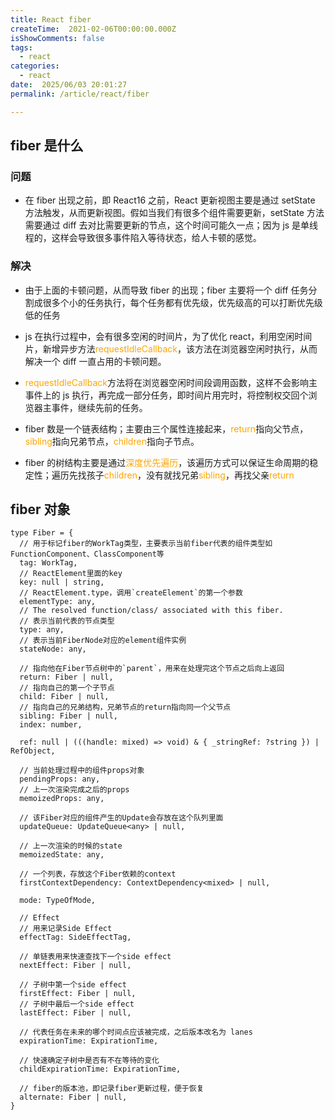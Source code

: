 ```yaml
---
title: React fiber
createTime:  2021-02-06T00:00:00.000Z
isShowComments: false
tags:
  - react
categories:
  - react
date:  2025/06/03 20:01:27
permalink: /article/react/fiber

---
```


## fiber 是什么

### 问题

-   在 fiber 出现之前，即 React16 之前，React 更新视图主要是通过 setState 方法触发，从而更新视图。假如当我们有很多个组件需要更新，setState 方法需要通过 diff 去对比需要更新的节点，这个时间可能久一点；因为 js 是单线程的，这样会导致很多事件陷入等待状态，给人卡顿的感觉。

### 解决

-   由于上面的卡顿问题，从而导致 fiber 的出现；fiber 主要将一个 diff 任务分割成很多个小的任务执行，每个任务都有优先级，优先级高的可以打断优先级低的任务

-   js 在执行过程中，会有很多空闲的时间片，为了优化 react，利用空闲时间片，新增异步方法<font color="orange">requestIdleCallback</font>，该方法在浏览器空闲时执行，从而解决一个 diff 一直占用的卡顿问题。

-   <font color="orange">requestIdleCallback</font>方法将在浏览器空闲时间段调用函数，这样不会影响主事件上的 js 执行，再完成一部分任务，即时间片用完时，将控制权交回个浏览器主事件，继续先前的任务。

-   fiber 数是一个链表结构；主要由三个属性连接起来，<font color="orange">return</font>指向父节点， <font color="orange">sibling</font>指向兄弟节点，<font color="orange">children</font>指向子节点。

-   fiber 的树结构主要是通过<font color="orange">深度优先遍历</font>，该遍历方式可以保证生命周期的稳定性；遍历先找孩子<font color="orange">children</font>，没有就找兄弟<font color="orange">sibling</font>，再找父亲<font color="orange">return</font>

## fiber 对象

```
type Fiber = {
  // 用于标记fiber的WorkTag类型，主要表示当前fiber代表的组件类型如FunctionComponent、ClassComponent等
  tag: WorkTag,
  // ReactElement里面的key
  key: null | string,
  // ReactElement.type，调用`createElement`的第一个参数
  elementType: any,
  // The resolved function/class/ associated with this fiber.
  // 表示当前代表的节点类型
  type: any,
  // 表示当前FiberNode对应的element组件实例
  stateNode: any,

  // 指向他在Fiber节点树中的`parent`，用来在处理完这个节点之后向上返回
  return: Fiber | null,
  // 指向自己的第一个子节点
  child: Fiber | null,
  // 指向自己的兄弟结构，兄弟节点的return指向同一个父节点
  sibling: Fiber | null,
  index: number,

  ref: null | (((handle: mixed) => void) & { _stringRef: ?string }) | RefObject,

  // 当前处理过程中的组件props对象
  pendingProps: any,
  // 上一次渲染完成之后的props
  memoizedProps: any,

  // 该Fiber对应的组件产生的Update会存放在这个队列里面
  updateQueue: UpdateQueue<any> | null,

  // 上一次渲染的时候的state
  memoizedState: any,

  // 一个列表，存放这个Fiber依赖的context
  firstContextDependency: ContextDependency<mixed> | null,

  mode: TypeOfMode,

  // Effect
  // 用来记录Side Effect
  effectTag: SideEffectTag,

  // 单链表用来快速查找下一个side effect
  nextEffect: Fiber | null,

  // 子树中第一个side effect
  firstEffect: Fiber | null,
  // 子树中最后一个side effect
  lastEffect: Fiber | null,

  // 代表任务在未来的哪个时间点应该被完成，之后版本改名为 lanes
  expirationTime: ExpirationTime,

  // 快速确定子树中是否有不在等待的变化
  childExpirationTime: ExpirationTime,

  // fiber的版本池，即记录fiber更新过程，便于恢复
  alternate: Fiber | null,
}

```
